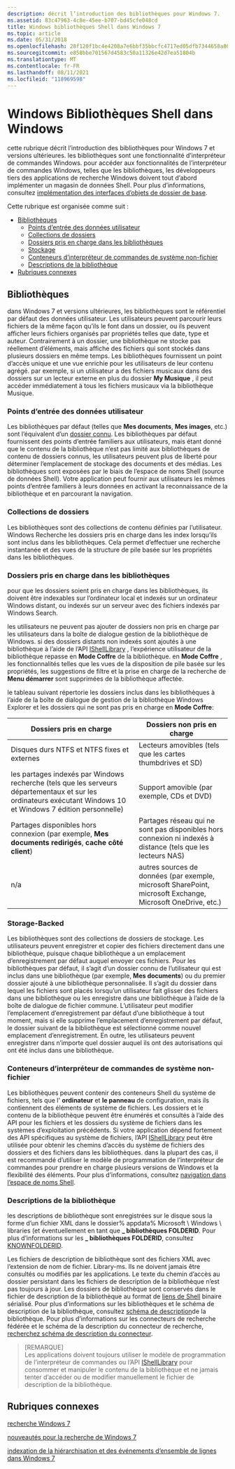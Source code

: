 ```yaml
---
description: décrit l’introduction des bibliothèques pour Windows 7.
ms.assetid: 83c47963-4c8e-45ee-b707-bd45cfe048cd
title: Windows bibliothèques Shell dans Windows 7
ms.topic: article
ms.date: 05/31/2018
ms.openlocfilehash: 28f120f1bc4e4208a7e6bbf35bbcfc4717ed05dfb7344658a80b1ea1d9a3ba50
ms.sourcegitcommit: e858bbe701567d4583c50a11326e42d7ea51804b
ms.translationtype: MT
ms.contentlocale: fr-FR
ms.lasthandoff: 08/11/2021
ms.locfileid: "118969598"
---
```

# <a name="windows-shell-libraries-in-windows"></a>Windows Bibliothèques Shell dans Windows

cette rubrique décrit l’introduction des bibliothèques pour Windows 7 et versions ultérieures. les bibliothèques sont une fonctionnalité d’interpréteur de commandes Windows. pour accéder aux fonctionnalités de l’interpréteur de commandes Windows, telles que les bibliothèques, les développeurs tiers des applications de recherche Windows doivent tout d’abord implémenter un magasin de données Shell. Pour plus d’informations, consultez [implémentation des interfaces d’objets de dossier de base](/previous-versions/windows/desktop/legacy/cc144093(v=vs.85)).

Cette rubrique est organisée comme suit :

- [Bibliothèques](#libraries)
  - [Points d’entrée des données utilisateur](#user-data-entry-points)
  - [Collections de dossiers](#collections-of-folders)
  - [Dossiers pris en charge dans les bibliothèques](#supported-folders-in-libraries)
  - [Stockage](#storage-backed)
  - [Conteneurs d’interpréteur de commandes de système non-fichier](#non-file-system-shell-containers)
  - [Descriptions de la bibliothèque](#library-descriptions)
- [Rubriques connexes](#related-topics)

## <a name="libraries"></a>Bibliothèques

dans Windows 7 et versions ultérieures, les bibliothèques sont le référentiel par défaut des données utilisateur. Les utilisateurs peuvent parcourir leurs fichiers de la même façon qu’ils le font dans un dossier, ou ils peuvent afficher leurs fichiers organisés par propriétés telles que date, type et auteur. Contrairement à un dossier, une bibliothèque ne stocke pas réellement d’éléments, mais affiche des fichiers qui sont stockés dans plusieurs dossiers en même temps. Les bibliothèques fournissent un point d’accès unique et une vue enrichie pour les utilisateurs de leur contenu agrégé. par exemple, si un utilisateur a des fichiers musicaux dans des dossiers sur un lecteur externe en plus du dossier **My Musique** , il peut accéder immédiatement à tous les fichiers musicaux via la bibliothèque Musique.

### <a name="user-data-entry-points"></a>Points d’entrée des données utilisateur

Les bibliothèques par défaut (telles que **Mes documents**, **Mes images**, etc.) sont l’équivalent d’un [dossier connu](/previous-versions/windows/desktop/legacy/bb776911(v=vs.85)). Les bibliothèques par défaut fournissent des points d’entrée familiers aux utilisateurs, mais étant donné que le contenu de la bibliothèque n’est pas limité aux bibliothèques de contenu de dossiers connus, les utilisateurs peuvent plus de liberté pour déterminer l’emplacement de stockage des documents et des médias. Les bibliothèques sont exposées par le biais de l’espace de noms Shell (source de données Shell). Votre application peut fournir aux utilisateurs les mêmes points d’entrée familiers à leurs données en activant la reconnaissance de la bibliothèque et en parcourant la navigation.

### <a name="collections-of-folders"></a>Collections de dossiers

Les bibliothèques sont des collections de contenu définies par l’utilisateur. Windows Recherche les dossiers pris en charge dans les index lorsqu’ils sont inclus dans les bibliothèques. Cela permet d’effectuer une recherche instantanée et des vues de la structure de pile basée sur les propriétés dans les bibliothèques.

### <a name="supported-folders-in-libraries"></a>Dossiers pris en charge dans les bibliothèques

pour que les dossiers soient pris en charge dans les bibliothèques, ils doivent être indexables sur l’ordinateur local et indexés sur un ordinateur Windows distant, ou indexés sur un serveur avec des fichiers indexés par Windows Search.

les utilisateurs ne peuvent pas ajouter de dossiers non pris en charge par les utilisateurs dans la boîte de dialogue gestion de la bibliothèque de Windows. si des dossiers distants non indexés sont ajoutés à une bibliothèque à l’aide de l’API [IShellLibrary](/windows/win32/api/shobjidl_core/nn-shobjidl_core-ishelllibrary) , l’expérience utilisateur de la bibliothèque repasse en **Mode Coffre** de la bibliothèque. en **Mode Coffre** , les fonctionnalités telles que les vues de la disposition de pile basée sur les propriétés, les suggestions de filtre et la prise en charge de la recherche de **Menu démarrer** sont supprimées de la bibliothèque affectée.

le tableau suivant répertorie les dossiers inclus dans les bibliothèques à l’aide de la boîte de dialogue de gestion de la bibliothèque Windows Explorer et les dossiers qui ne sont pas pris en charge en **Mode Coffre**:

| Dossiers pris en charge                                                                                                                            | Dossiers non pris en charge                                                                                     |
|----------------------------------------------------------------------------------------------------------------------------------------------|---------------------------------------------------------------------------------------------------------|
| Disques durs NTFS et NTFS fixes et externes                                                                                                | Lecteurs amovibles (tels que les cartes thumbdrives et SD)                                                     |
| les partages indexés par Windows recherche (tels que les serveurs départementaux et sur les ordinateurs exécutant Windows 10 et Windows 7 édition personnelle) | Support amovible (par exemple, CDs et DVD)                                                                  |
| Partages disponibles hors connexion (par exemple, **Mes documents redirigés**, **cache côté client**)                                               | Partages réseau qui ne sont pas disponibles hors connexion ni indexés à distance (tels que les lecteurs NAS)             |
| n/a                                                                                                                                          | autres sources de données (par exemple, microsoft SharePoint, microsoft Exchange, Microsoft OneDrive, etc.) |

### <a name="storage-backed"></a>Storage-Backed

Les bibliothèques sont des collections de dossiers de stockage. Les utilisateurs peuvent enregistrer et copier des fichiers directement dans une bibliothèque, puisque chaque bibliothèque a un emplacement d’enregistrement par défaut auquel envoyer ces fichiers. Pour les bibliothèques par défaut, il s’agit d’un dossier connu de l’utilisateur qui est inclus dans une bibliothèque (par exemple, **Mes documents**) ou du premier dossier ajouté à une bibliothèque personnalisée. Il s’agit du dossier dans lequel les fichiers sont placés lorsqu’un utilisateur fait glisser des fichiers dans une bibliothèque ou les enregistre dans une bibliothèque à l’aide de la boîte de dialogue de fichier commune. L’utilisateur peut modifier l’emplacement d’enregistrement par défaut d’une bibliothèque à tout moment, mais si elle supprime l’emplacement d’enregistrement par défaut, le dossier suivant de la bibliothèque est sélectionné comme nouvel emplacement d’enregistrement. En outre, les utilisateurs peuvent enregistrer dans n’importe quel dossier auquel ils ont des autorisations qui ont été inclus dans une bibliothèque.

### <a name="non-file-system-shell-containers"></a>Conteneurs d’interpréteur de commandes de système non-fichier

Les bibliothèques peuvent contenir des conteneurs Shell du système de fichiers, tels que l' **ordinateur** et **le panneau** de configuration, mais ils contiennent des éléments de système de fichiers. Les dossiers et le contenu de la bibliothèque peuvent être énumérés et consultés à l’aide des API pour les fichiers et les dossiers du système de fichiers dans les systèmes d’exploitation précédents. Si votre application dépend fortement des API spécifiques au système de fichiers, l’API [IShellLibrary](/windows/win32/api/shobjidl_core/nn-shobjidl_core-ishelllibrary) peut être utilisée pour obtenir les chemins d’accès du système de fichiers des dossiers et des fichiers dans les bibliothèques. dans la plupart des cas, il est recommandé d’utiliser le modèle de programmation de l’interpréteur de commandes pour prendre en charge plusieurs versions de Windows et la flexibilité des éléments. Pour plus d’informations, consultez [navigation dans l’espace de noms Shell](https://msdn.microsoft.com/library/dd378496(VS.85).aspx).

### <a name="library-descriptions"></a>Descriptions de la bibliothèque

les descriptions de bibliothèque sont enregistrées sur le disque sous la forme d’un fichier XML dans le dossier% appdata% Microsoft \\ Windows \\ libraries (et éventuellement en tant que **\_ bibliothèques FOLDERID**. Pour plus d’informations sur les **\_ bibliothèques FOLDERID**, consultez [KNOWNFOLDERID](/windows/desktop/shell/knownfolderid).

Les fichiers de description de bibliothèque sont des fichiers XML avec l’extension de nom de fichier. Library-ms. Ils ne doivent jamais être consultés ou modifiés par les applications. Le texte du chemin d’accès au dossier persistant dans les fichiers de description de la bibliothèque n’est pas toujours à jour. Les dossiers de bibliothèque sont conservés dans le fichier de description de la bibliothèque au format de [liens de Shell](/windows/desktop/shell/links) binaire sérialisé. Pour plus d’informations sur les bibliothèques et le schéma de description de la bibliothèque, consultez [schéma de description](../shell/library-schema-entry.md)de la bibliothèque. Pour plus d’informations sur les connecteurs de recherche fédérée et le schéma de la description du connecteur de recherche, [recherchez schéma de description du connecteur](search-sconn-desc-schema-entry.md).

> [REMARQUE]  
> Les applications doivent toujours utiliser le modèle de programmation de l’interpréteur de commandes ou l’API [IShellLibrary](/windows/win32/api/shobjidl_core/nn-shobjidl_core-ishelllibrary) pour consommer et manipuler le contenu de la bibliothèque et ne jamais tenter d’accéder ou de modifier manuellement le fichier de description de la bibliothèque.

## <a name="related-topics"></a>Rubriques connexes

[recherche Windows 7](./-search-3x-wds-overview.md)

[nouveautés pour la recherche de Windows 7](new-for-windows-7-search.md)

[indexation de la hiérarchisation et des événements d’ensemble de lignes dans Windows 7](indexing-prioritization-and-rowset-events.md)